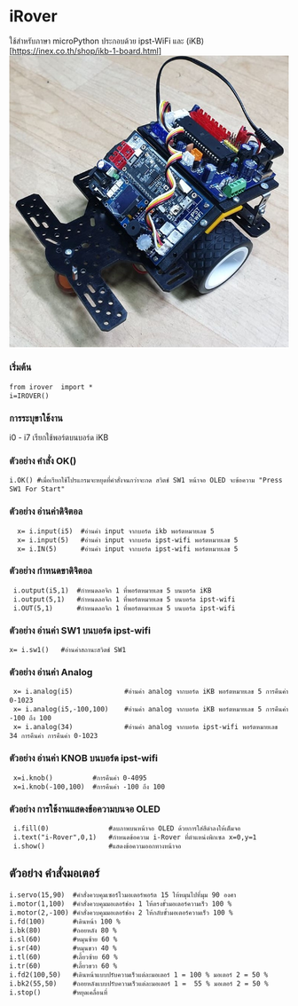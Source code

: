 # iRover
  ใช้สำหรับภาษา microPython ประกอบด้วย ipst-WiFi และ (iKB)[https://inex.co.th/shop/ikb-1-board.html] <br>
  ![](images/irover.jpg)  
  ### เริ่มต้น
  ```blocks
  from irover  import * 
  i=IROVER() 
  ```
### การระบุขาใช้งาน

i0 - i7 เรียกใช้พอร์ตบนบอร์ด iKB 

### ตัวอย่าง คำสั่ง OK() 
 ```blocks
 i.OK() #เมื่อเรียกใช้โปรแกรมจะหยุดที่คำสั่งจนกว่าจะกด สวิตช์ SW1 หน้าจอ OLED จะข้อความ "Press SW1 For Start"
  ```
 
### ตัวอย่าง อ่านค่าดิจิตอล 
```blocks
  x= i.input(i5)  #อ่านค่า input จากบอร์ด ikb พอร์ตหมายเลข 5 
  x= i.input(5)   #อ่านค่า input จากบอร์ด ipst-wifi พอร์ตหมายเลข 5 
  x= i.IN(5)      #อ่านค่า input จากบอร์ด ipst-wifi พอร์ตหมายเลข 5
 ```
 ### ตัวอย่าง กำหนดขาดิจิตอล 
 ```blocks
  i.output(i5,1)  #กำหนดลอจิก 1 ที่พอร์ตหมายเลข 5 บนบอร์ด iKB 
  i.output(5,1)   #กำหนดลอจิก 1 ที่พอร์ตหมายเลข 5 บนบอร์ด ipst-wifi 
  i.OUT(5,1)      #กำหนดลอจิก 1 ที่พอร์ตหมายเลข 5 บนบอร์ด ipst-wifi
  ```
### ตัวอย่าง อ่านค่า SW1 บนบอร์ด ipst-wifi
 ```blocks
 x= i.sw1()   #อ่านค่าสถานะสวิตช์ SW1 
  ```
### ตัวอย่าง อ่านค่า Analog 
 ```blocks
  x= i.analog(i5)             #อ่านค่า analog จากบอร์ด iKB พอร์ตหมายเลข 5 การคืนค่า 0-1023 
  x= i.analog(i5,-100,100)    #อ่านค่า analog จากบอร์ด iKB พอร์ตหมายเลข 5 การคืนค่า -100 ถึง 100 
  x= i.analog(34)             #อ่านค่า analog จากบอร์ด ipst-wifi พอร์ตหมายเลข 34 การคืนค่า การคืนค่า 0-1023 
  ```
### ตัวอย่าง อ่านค่า KNOB บนบอร์ด ipst-wifi
 ```blocks
  x=i.knob()          #การคืนค่า 0-4095 
  x=i.knob(-100,100)  #การคืนค่า -100 ถึง 100
 ```
### ตัวอย่าง การใช้งานแสดงข้อความบนจอ OLED
 ```blocks
  i.fill(0)               #ลบภาพบนหน้าจอ OLED ด้วยการใส่สีดำลงให้เต็มจอ 
  i.text("i-Rover",0,1)   #กำหนดข้อความ i-Rover ที่ตำแหน่งพิกเซล x=0,y=1 
  i.show()                #แสดงข้อความออกทางหน้าจอ
   ```
## ตัวอย่าง คำสั่งมอเตอร์
```blocks
i.servo(15,90)  #คำสั่งควบคุมเซอร์โวมอเตอร์พอร์ต 15 ให้หมุนไปที่มุม 90 องศา	
i.motor(1,100)  #คำสั่งควบคุมมอเตอร์ช่อง 1 ให้ตรงขั้วมอเตอร์ความเร็ว 100 %
i.motor(2,-100) #คำสั่งควบคุมมอเตอร์ช่อง 2 ให้กลับขั้วมอเตอร์ความเร็ว 100 %                                                   
i.fd(100)       #เดินหน้า 100 %	 
i.bk(80)        #ถอยหลัง 80 %	  
i.sl(60)        #หมุนซ้าย 60 %
i.sr(40)        #หมุนขวา 40 %	    
i.tl(60)        #เลี้ยวซ้าย 60 %	 
i.tr(60)        #เลี้ยวขวา 60 %  
i.fd2(100,50)   #เดินหน้าแบบปรับความเร็วแต่ละมอเตอร์ 1 = 100 % มอเตอร์ 2 = 50 %
i.bk2(55,50)    #ถอยหลังแบบปรับความเร็วแต่ละมอเตอร์ 1 =  55 % มอเตอร์ 2 = 50 %  
i.stop()        #หยุดเคลื่อนที่
 ```
  
